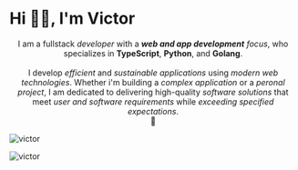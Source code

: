 # Hi 👋🏾, I'm Victor
<p align="center">I am a fullstack<i><b></b> developer</i> with a <i><b>web and app development</b> focus</i>, who specializes in <b>TypeScript</b>, <b>Python</b>, and <b>Golang</b>. <br><br>I develop <i>efficient</i> and <i>sustainable</i> <i>applications</i> using <i>modern web technologies</i>. Whether i'm building a <i>complex application</i> or a <i>peronal project</i>, I am dedicated to delivering high-quality <i>software solutions</i> that meet <i>user and software requirements</i> while <i>exceeding specified expectations</i>.<br>
💫
<p>

  <img src="https://github-readme-stats.vercel.app/api/top-langs?username=victorukeh&show_icons=true&locale=en&layout=compact" alt="victor" />
  
  <p><img align="center" src="https://github-readme-streak-stats.herokuapp.com?user=victorukeh&theme=dark&hide_border=true" alt="victor" /></p>
